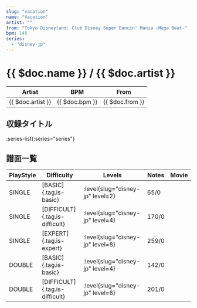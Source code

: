 ```yaml
---
slug: "vacation"
name: "Vacation"
artist: ""
from: "Tokyo Disneyland: Club Disney Super Dancin' Mania -Mega Beat-"
bpm: 145
series:
  - "disney-jp"
---
```


# {{ $doc.name }} / {{ $doc.artist }}

|Artist|BPM|From|
|------|---|----|
|{{ $doc.artist }}|{{ $doc.bpm }}|{{ $doc.from }}|

## 収録タイトル

:series-list{:series="series"}

## 譜面一覧

|PlayStyle|Difficulty|Levels|Notes|Movie|
|---------|----------|------|-----|-----|
|SINGLE|[BASIC]{.tag.is-basic}|:level{slug="disney-jp" level=2}|65/0||
|SINGLE|[DIFFICULT]{.tag.is-difficult}|:level{slug="disney-jp" level=4}|170/0||
|SINGLE|[EXPERT]{.tag.is-expert}|:level{slug="disney-jp" level=8}|259/0||
|DOUBLE|[BASIC]{.tag.is-basic}|:level{slug="disney-jp" level=4}|142/0||
|DOUBLE|[DIFFICULT]{.tag.is-difficult}|:level{slug="disney-jp" level=6}|201/0||
